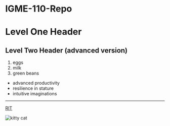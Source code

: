 # IGME-110-Repo

# Level One Header
## Level Two Header (advanced version)
1. eggs
2. milk
3. green beans

- advanced productivity
- resilience in stature
- intuitive imaginations

---

[RIT](https://www.rit.edu)

![kitty cat](https://encrypted-tbn0.gstatic.com/images?q=tbn:ANd9GcRzIg5GoyA2KSccaAiOAc5kNjrNUsODBnaKeg&s)
